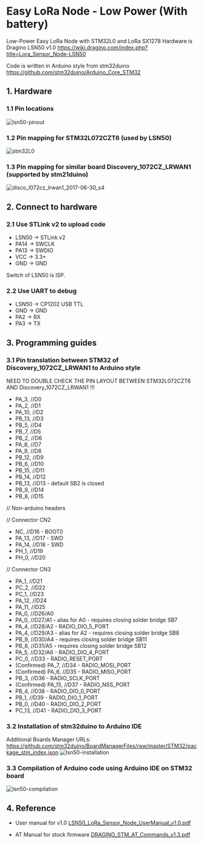 # Easy LoRa Node - Low Power (With battery)
Low-Power Easy LoRa Node with STM32L0 and LoRa SX1278
Hardware is Dragino LSN50 v1.0 https://wiki.dragino.com/index.php?title=Lora_Sensor_Node-LSN50

Code is written in Arduino style from stm32duino https://github.com/stm32duino/Arduino_Core_STM32

## 1. Hardware
### 1.1 Pin locations
![lsn50-pinout](https://user-images.githubusercontent.com/29994971/55409802-e5c22880-558c-11e9-89fc-4ef4a07bb9c2.png)

### 1.2 Pin mapping for STM32L072CZT6 (used by LSN50)
![stm32L0](https://user-images.githubusercontent.com/29994971/55408675-b3173080-558a-11e9-8747-4baf99477c76.jpg)

### 1.3 Pin mapping for similar board Discovery_1072CZ_LRWAN1 (supported by stm21duino)
![disco_l072cz_lrwan1_2017-06-30_s4](https://user-images.githubusercontent.com/29994971/54474735-095e4280-481b-11e9-8ca4-b21c4cde157e.png)

## 2. Connect to hardware
### 2.1 Use STLink v2 to upload code
* LSN50 -> STLink v2
* PA14 -> SWCLK
* PA13 -> SWDIO
* VCC -> 3.3+
* GND -> GND

Switch of LSN50 is ISP.

### 2.2 Use UART to debug
* LSN50 -> CP1202 USB TTL
* GND -> GND
* PA2 -> RX
* PA3 -> TX

## 3. Programming guides
### 3.1 Pin translation between STM32 of Discovery_1072CZ_LRWAN1 to Arduino style
NEED TO DOUBLE CHECK THE PIN LAYOUT BETWEEN STM32L072CZT6 AND Discovery_1072CZ_LRWAN1 !!!

* PA_3, //D0
* PA_2, //D1
* PA_10, //D2
* PB_13, //D3
* PB_5, //D4
* PB_7, //D5
* PB_2, //D6
* PA_8, //D7
* PA_9, //D8
* PB_12, //D9
* PB_6, //D10
* PB_15, //D11
* PB_14, //D12
* PB_13, //D13 - default SB2 is closed
* PB_9, //D14
* PB_8, //D15

// Non-arduino headers

// Connector CN2
* NC, //D16 - BOOT0
* PA_13, //D17 - SWD
* PA_14, //D18 - SWD
* PH_1, //D19
* PH_0, //D20

// Connector CN3
* PA_1, //D21
* PC_2, //D22
* PC_1, //D23
* PA_12, //D24
* PA_11, //D25
* PA_0, //D26/A0
* PA_0, //D27/A1 - alias for A0 - requires closing solder bridge SB7
* PA_4, //D28/A2 - RADIO_DIO_5_PORT
* PA_4, //D29/A3 - alias for A2 - requires closing solder bridge SB8
* PB_9, //D30/A4 - requires closing solder bridge SB11
* PB_8, //D31/A5 - requires closing solder bridge SB12
* PA_5, //D32/A6 - RADIO_DIO_4_PORT
* PC_0, //D33 - RADIO_RESET_PORT
* (Confirmed) PA_7, //D34 - RADIO_MOSI_PORT
* (Confirmed) PA_6, //D35 - RADIO_MISO_PORT
* PB_3, //D36 - RADIO_SCLK_PORT
* (Confirmed) PA_15, //D37 - RADIO_NSS_PORT
* PB_4, //D38 - RADIO_DIO_0_PORT
* PB_1, //D39 - RADIO_DIO_1_PORT
* PB_0, //D40 - RADIO_DIO_2_PORT
* PC_13, //D41 - RADIO_DIO_3_PORT

### 3.2 Installation of stm32duino to Arduino IDE
Additional Boards Manager URLs: https://github.com/stm32duino/BoardManagerFiles/raw/master/STM32/package_stm_index.json
![lsn50-installation](https://user-images.githubusercontent.com/29994971/55409705-b14e6c80-558c-11e9-827b-2833cfe7e0e3.png)

### 3.3 Compilation of Arduino code using Arduino IDE on STM32 board
![lsn50-compilation](https://user-images.githubusercontent.com/29994971/55409490-5452b680-558c-11e9-8f01-c65ff357ca13.png)

## 4. Reference
* User manual for v1.0
[LSN50_LoRa_Sensor_Node_UserManual_v1.0.pdf](https://github.com/IoTThinks/EasyLoRaNode_LowPower/files/2973844/LSN50_LoRa_Sensor_Node_UserManual_v1.0.pdf)

* AT Manual for stock firmware [DRAGINO_STM_AT_Commands_v1.3.pdf](https://github.com/IoTThinks/EasyLoRaNode_LowPower/files/2973845/DRAGINO_STM_AT_Commands_v1.3.pdf)
